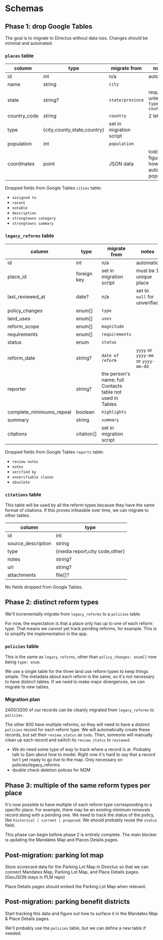 # Schemas

## Phase 1: drop Google Tables

The goal is to migrate to Directus without data loss. Changes should be minimal and automated.

### `places` table

| column       | type                          | migrate from            | notes                                 |
| ------------ | ----------------------------- | ----------------------- | ------------------------------------- |
| id           | int                           | n/a                     | automatic                             |
| name         | string                        | `city`                  |                                       |
| state        | string?                       | `state/province`        | required unless `type == country`     |
| country_code | string                        | `country`               | 2 letters                             |
| type         | \{city,county,state,country\} | set in migration script |                                       |
| population   | int                           | `population`            |                                       |
| coordinates  | point                         | JSON data               | todo: figure out how to auto-populate |

Dropped fields from Google Tables `cities` table:

- `assigned to`
- `recent`
- `notable`
- `description`
- `strongtowns category`
- `strongtowns summary`

### `legacy_reforms` table

| column                   | type        | migrate from                                              | notes                               |
| ------------------------ | ----------- | --------------------------------------------------------- | ----------------------------------- |
| id                       | int         | n/a                                                       | automatic                           |
| place_id                 | foreign key | set in migration script                                   | must be 1 unique place              |
| last_reviewed_at         | date?       | n/a                                                       | set to `null` for unverified        |
| policy_changes           | enum[]      | `type`                                                    |                                     |
| land_uses                | enum[]      | `uses`                                                    |                                     |
| reform_scope             | enum[]      | `magnitude`                                               |                                     |
| requirements             | enum[]      | `requirements`                                            |                                     |
| status                   | enum        | `status`                                                  |                                     |
| reform_date              | string?     | `date of reform`                                          | `yyyy` or `yyyy-mm` or `yyyy-mm-dd` |
| reporter                 | string?     | the person's name; full Contacts table not used in Tables |
| complete_minimums_repeal | boolean     | `highlights`                                              |                                     |
| summary                  | string      | `summary`                                                 |                                     |
| citations                | citation[]  | set in migration script                                   |                                     |

Dropped fields from Google Tables `reports` table:

- `review notes`
- `notes`
- `verified by`
- `unverifiable claims`
- `obsolete`

### `citations` table

This table will be used by all the reform types because they have the same format of citations. If this proves infeasible over time, we can migrate to other tables.

| column             | type                             |
| ------------------ | -------------------------------- |
| id                 | int                              |
| source_description | string                           |
| type               | \{media report,city code,other\} |
| notes              | string?                          |
| url                | string?                          |
| attachments        | file[]?                          |

No fields dropped from Google Tables.

## Phase 2: distinct reform types

We'll incrementally migrate from `legacy_reforms` to a `policies` table.

For now, the expectation is that a place only has up to one of each reform type. That means we cannot yet track pending reforms, for example. This is to simplify the implementation in the app.

### `policies` table

This is the same as `legacy_reforms`, other than `policy_changes: enum[]` now being `type: enum`.

We use a single table for the three land use reform types to keep things simple. The metadata about each reform is the same, so it's not necessary to have distinct tables. If we need to make major divergences, we can migrate to new tables.

### Migration plan

2400/3200 of our records can be cleanly migrated from `legacy_reforms` to `policies`.

The other 800 have multiple reforms, so they will need to have a distinct `policies` record for each reform type. We will automatically create these records, but set their `review_status` as `todo`. Then, someone will manually clean up each record and switch its `review_status` to `reviewed`.

- We do need some type of way to track where a record is at. Probably talk to Sam about how to model. Right now it's hard to say that a record isn't yet ready to go live to the map. Only necessary on policies/legacy_reforms
- double check deletion polices for M2M

## Phase 3: multiple of the same reform types per place

It's now possible to have multiple of each reform type corresponding to a specific place. For example, there may be an existing minimum removals record along with a pending one. We need to track the status of the policy, like `historical | current | proposed`. We should probably reuse the `status` field.

This phase can begin before phase 2 is entirely complete. The main blocker is updating the Mandates Map and Places Details pages.

## Post-migration: parking lot map

Store scorecard data for the Parking Lot Map in Directus so that we can connect Mandates Map, Parking Lot Map, and Place Details pages. (GeoJSON stays in PLM repo)

Place Details pages should embed the Parking Lot Map when relevant.

## Post-migration: parking benefit districts

Start tracking this data and figure out how to surface it in the Mandates Map & Place Details pages.

We'll probably use the `policies` table, but we can define a new table if needed.
